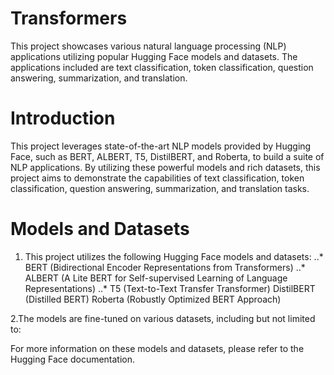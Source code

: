 # Transformers
This project showcases various natural language processing (NLP) applications utilizing popular Hugging Face models and datasets. The applications included are text classification, token classification, question answering, summarization, and translation.

# Introduction
This project leverages state-of-the-art NLP models provided by Hugging Face, such as BERT, ALBERT, T5, DistilBERT, and Roberta, to build a suite of NLP applications. By utilizing these powerful models and rich datasets, this project aims to demonstrate the capabilities of text classification, token classification, question answering, summarization, and translation tasks.

# Models and Datasets
1. This project utilizes the following Hugging Face models and datasets:
..* BERT (Bidirectional Encoder Representations from Transformers)
..* ALBERT (A Lite BERT for Self-supervised Learning of Language Representations)
..* T5 (Text-to-Text Transfer Transformer)
DistilBERT (Distilled BERT)
Roberta (Robustly Optimized BERT Approach)

2.The models are fine-tuned on various datasets, including but not limited to:

For more information on these models and datasets, please refer to the Hugging Face documentation.
